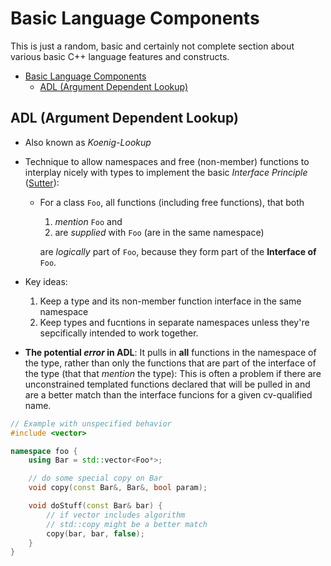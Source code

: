 # Basic Language Components
This is just a random, basic and certainly not complete section about various basic C++ language features and constructs.

- [Basic Language Components](#basic-language-components)
    - [ADL (Argument Dependent Lookup)](#adl-argument-dependent-lookup)

## ADL (Argument Dependent Lookup)
- Also known as _Koenig-Lookup_
- Technique to allow namespaces and free (non-member) functions to interplay nicely with types to implement the basic _Interface Principle_ ([Sutter](http://www.open-std.org/jtc1/sc22/wg21/docs/papers/2018/p0934r0.pdf)):
  - For a class `Foo`, all functions (including free functions), that both
    1. _mention_ `Foo` and
    2. are _supplied_ with `Foo` (are in the same namespace)

    are _logically_ part of `Foo`, because they form part of the __Interface of__ `Foo`. 

- Key ideas: 
  1. Keep a type and its non-member function interface in the same namespace
  2. Keep types and fucntions in separate namespaces unless they're sepcifically intended to work together.
   
- __The potential _error_ in ADL__: It pulls in __all__ functions in the namespace of the type, rather than only the functions that are part of the interface of the type (that that _mention_ the type): This is often a problem if there are unconstrained templated functions declared that will be pulled in and are a better match than the interface funcions for a given cv-qualified name.
  
```cpp
// Example with unspecified behavior
#include <vector>

namespace foo {
    using Bar = std::vector<Foo*>;

    // do some special copy on Bar
    void copy(const Bar&, Bar&, bool param);

    void doStuff(const Bar& bar) {
        // if vector includes algorithm 
        // std::copy might be a better match
        copy(bar, bar, false);
    }
}
```

  
